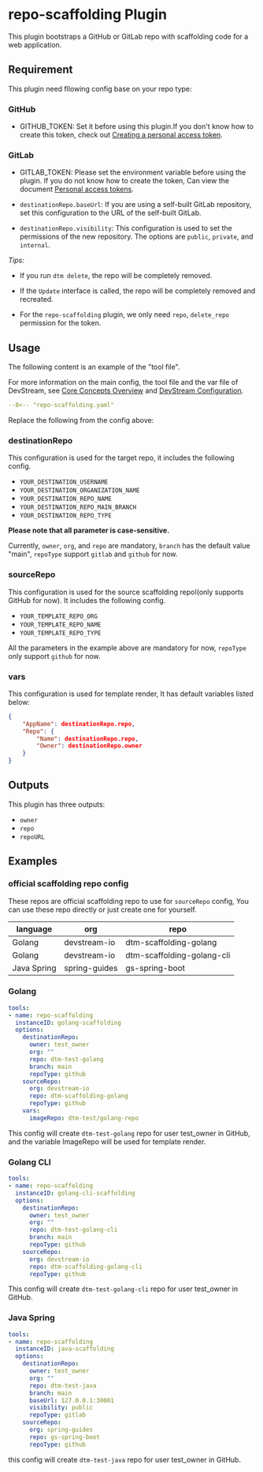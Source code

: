 # repo-scaffolding Plugin

This plugin bootstraps a GitHub or GitLab repo with scaffolding code for a web application.

## Requirement

This plugin need fllowing config base on your repo type:

### GitHub

- GITHUB_TOKEN: Set it before using this plugin.If you don't know how to create this token, check out [Creating a personal access token](https://docs.github.com/en/authentication/keeping-your-account-and-data-secure/creating-a-personal-access-token).

### GitLab

- GITLAB_TOKEN: Please set the environment variable before using the plugin. If you do not know how to create the token, Can view the document [Personal access tokens](https://docs.gitlab.com/ee/user/profile/personal_access_tokens.html).

- `destinationRepo.baseUrl`: If you are using a self-built GitLab repository, set this configuration to the URL of the self-built GitLab.

- `destinationRepo.visibility`: This configuration is used to set the permissions of the new repository. The options are `public`, `private`, and `internal`.

*Tips:*

- If you run `dtm delete`, the repo will be completely removed.

- If the `Update` interface is called, the repo will be completely removed and recreated. 

- For the  `repo-scaffolding` plugin, we only need `repo`, `delete_repo` permission for the token.

## Usage

The following content is an example of the "tool file".

For more information on the main config, the tool file and the var file of DevStream, see [Core Concepts Overview](../core-concepts/overview.md) and [DevStream Configuration](../core-concepts/config.md).

```yaml
--8<-- "repo-scaffolding.yaml"
```

Replace the following from the config above:

### destinationRepo

This configuration is used for the target repo, it includes the following config.

- `YOUR_DESTINATION_USERNAME`
- `YOUR_DESTINATION_ORGANIZATION_NAME`
- `YOUR_DESTINATION_REPO_NAME`
- `YOUR_DESTINATION_REPO_MAIN_BRANCH`
- `YOUR_DESTINATION_REPO_TYPE` 

**Please note that all parameter is case-sensitive.**

Currently, `owner`, `org`, and `repo` are mandatory, `branch` has the default value "main", `repoType` support  `gitlab` and `github` for now. 

### sourceRepo

This configuration is used for the source scaffolding repoI(only supports GitHub for now). It includes the following config.

- `YOUR_TEMPLATE_REPO_ORG`
- `YOUR_TEMPLATE_REPO_NAME`
- `YOUR_TEMPLATE_REPO_TYPE`

All the parameters in the example above are mandatory for now, `repoType` only support `github` for now. 

### vars

This configuration is used for template render, It has default variables listed below:

```json
{
    "AppName": destinationRepo.repo,
    "Repo": {
        "Name": destinationRepo.repo,
        "Owner": destinationRepo.owner
    }
}
```

## Outputs

This plugin has three outputs:

- `owner`
- `repo`
- `repoURL`


## Examples 

### official scaffolding repo config

These repos are official scaffolding repo to use for `sourceRepo` config, You can use these repo directly or just create one for yourself.

| language    | org           | repo                       |
|-------------|---------------|----------------------------|
| Golang      | devstream-io  | dtm-scaffolding-golang     |
| Golang      | devstream-io  | dtm-scaffolding-golang-cli |
| Java Spring | spring-guides | gs-spring-boot             |


### Golang

```yaml
tools:
- name: repo-scaffolding
  instanceID: golang-scaffolding
  options:
    destinationRepo:
      owner: test_owner
      org: ""
      repo: dtm-test-golang
      branch: main
      repoType: github
    sourceRepo:
      org: devstream-io
      repo: dtm-scaffolding-golang
      repoType: github
    vars:
      imageRepo: dtm-test/golang-repo
```

This config will create `dtm-test-golang` repo for user test_owner in GitHub, and the variable ImageRepo will be used for template render. 

### Golang CLI

```yaml
tools:
- name: repo-scaffolding
  instanceID: golang-cli-scaffolding
  options:
    destinationRepo:
      owner: test_owner
      org: ""
      repo: dtm-test-golang-cli
      branch: main
      repoType: github
    sourceRepo:
      org: devstream-io
      repo: dtm-scaffolding-golang-cli
      repoType: github
```

This config will create `dtm-test-golang-cli` repo for user test_owner in GitHub.

### Java Spring

```yaml
tools:
- name: repo-scaffolding
  instanceID: java-scaffolding
  options:
    destinationRepo:
      owner: test_owner
      org: ""
      repo: dtm-test-java
      branch: main
      baseUrl: 127.0.0.1:30001
      visibility: public
      repoType: gitlab
    sourceRepo:
      org: spring-guides
      repo: gs-spring-boot
      repoType: github
```

this config will create `dtm-test-java` repo for user test_owner in GitHub.
